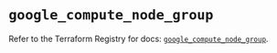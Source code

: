 # `google_compute_node_group`

Refer to the Terraform Registry for docs: [`google_compute_node_group`](https://registry.terraform.io/providers/hashicorp/google/6.20.0/docs/resources/compute_node_group).

